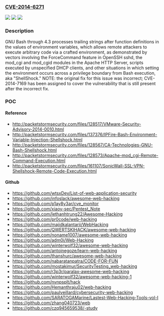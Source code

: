 ### [CVE-2014-6271](https://cve.mitre.org/cgi-bin/cvename.cgi?name=CVE-2014-6271)
![](https://img.shields.io/static/v1?label=Product&message=n%2Fa&color=blue)
![](https://img.shields.io/static/v1?label=Version&message=n%2Fa&color=blue)
![](https://img.shields.io/static/v1?label=Vulnerability&message=n%2Fa&color=brighgreen)

### Description

GNU Bash through 4.3 processes trailing strings after function definitions in the values of environment variables, which allows remote attackers to execute arbitrary code via a crafted environment, as demonstrated by vectors involving the ForceCommand feature in OpenSSH sshd, the mod_cgi and mod_cgid modules in the Apache HTTP Server, scripts executed by unspecified DHCP clients, and other situations in which setting the environment occurs across a privilege boundary from Bash execution, aka "ShellShock."  NOTE: the original fix for this issue was incorrect; CVE-2014-7169 has been assigned to cover the vulnerability that is still present after the incorrect fix.

### POC

#### Reference
- http://packetstormsecurity.com/files/128517/VMware-Security-Advisory-2014-0010.html
- http://packetstormsecurity.com/files/137376/IPFire-Bash-Environment-Variable-Injection-Shellshock.html
- http://packetstormsecurity.com/files/128567/CA-Technologies-GNU-Bash-Shellshock.html
- http://packetstormsecurity.com/files/128573/Apache-mod_cgi-Remote-Command-Execution.html
- http://packetstormsecurity.com/files/161107/SonicWall-SSL-VPN-Shellshock-Remote-Code-Execution.html

#### Github
- https://github.com/wtsxDev/List-of-web-application-security
- https://github.com/infoslack/awesome-web-hacking
- https://github.com/p1ay8y3ar/cve_monitor
- https://github.com/xiaoy-sec/Pentest_Note
- https://github.com/lethanhtrung22/Awesome-Hacking
- https://github.com/pr0code/web-hacking
- https://github.com/majidkalantarii/WebHacking
- https://github.com/QWERTSKIHACK/awesome-web-hacking
- https://github.com/noname1007/awesome-web-hacking
- https://github.com/adm0i/Web-Hacking
- https://github.com/winterwolf32/awesome-web-hacking
- https://github.com/antoinegoze/learn-web-hacking
- https://github.com/thanshurc/awesome-web-hacking
- https://github.com/nabaratanpatra/CODE-FOR-FUN
- https://github.com/mostakimur/SecurityTesting_web-hacking
- https://github.com/r3p3r/paralax-awesome-web-hacking
- https://github.com/winterwolf32/awesome-web-hacking-1
- https://github.com/nvnpsplt/hack
- https://github.com/Hemanthraju02/web-hacking
- https://github.com/paulveillard/cybersecurity-web-hacking
- https://github.com/SARATOGAMarine/Lastest-Web-Hacking-Tools-vol-I
- https://github.com/zhang040723/web
- https://github.com/czq945659538/-study

